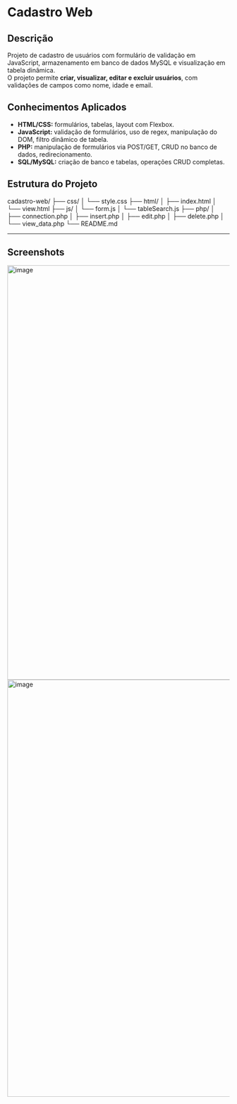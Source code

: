 # Cadastro Web

## Descrição

Projeto de cadastro de usuários com formulário de validação em JavaScript, armazenamento em banco de dados MySQL e visualização em tabela dinâmica.  
O projeto permite **criar, visualizar, editar e excluir usuários**, com validações de campos como nome, idade e email.

## Conhecimentos Aplicados

- **HTML/CSS:** formulários, tabelas, layout com Flexbox.  
- **JavaScript:** validação de formulários, uso de regex, manipulação do DOM, filtro dinâmico de tabela.  
- **PHP:** manipulação de formulários via POST/GET, CRUD no banco de dados, redirecionamento.  
- **SQL/MySQL:** criação de banco e tabelas, operações CRUD completas.


## Estrutura do Projeto

cadastro-web/
├── css/
│ └── style.css
├── html/
│ ├── index.html
│ └── view.html
├── js/
│ └── form.js
│ └── tableSearch.js
├── php/
│ ├── connection.php
│ ├── insert.php
│ ├── edit.php
│ ├── delete.php
│ └── view_data.php
└── README.md

---

## Screenshots
<img width="1456" height="940" alt="image" src="https://github.com/user-attachments/assets/4bb33e92-0b92-4738-b155-cb7dc520536b" />
<img width="1450" height="946" alt="image" src="https://github.com/user-attachments/assets/4576cb60-4616-4d93-b089-20e09de1573e" />



